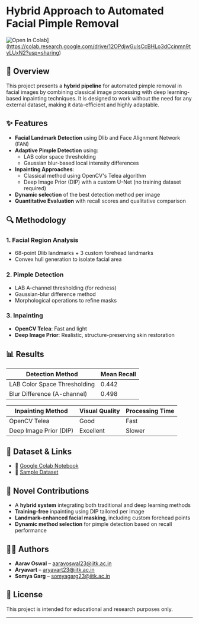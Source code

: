 # Hybrid Approach to Automated Facial Pimple Removal

![Open In Colab](https://colab.research.google.com/assets/colab-badge.svg)](https://colab.research.google.com/drive/12OPdjwGulsCcBHLo3dCcinmn9tyLUxN2?usp=sharing)

## 📌 Overview

This project presents a **hybrid pipeline** for automated pimple removal in facial images by combining classical image processing with deep learning-based inpainting techniques. It is designed to work without the need for any external dataset, making it data-efficient and highly adaptable.

## ✨ Features

- **Facial Landmark Detection** using Dlib and Face Alignment Network (FAN)
- **Adaptive Pimple Detection** using:
  - LAB color space thresholding
  - Gaussian blur-based local intensity differences
- **Inpainting Approaches**:
  - Classical method using OpenCV's Telea algorithm
  - Deep Image Prior (DIP) with a custom U-Net (no training dataset required)
- **Dynamic selection** of the best detection method per image
- **Quantitative Evaluation** with recall scores and qualitative comparison

## 🔍 Methodology

### 1. Facial Region Analysis
- 68-point Dlib landmarks + 3 custom forehead landmarks
- Convex hull generation to isolate facial area

### 2. Pimple Detection
- LAB A-channel thresholding (for redness)
- Gaussian-blur difference method
- Morphological operations to refine masks

### 3. Inpainting
- **OpenCV Telea**: Fast and light
- **Deep Image Prior**: Realistic, structure-preserving skin restoration

## 📊 Results

| Detection Method             | Mean Recall |
|-----------------------------|-------------|
| LAB Color Space Thresholding| 0.442       |
| Blur Difference (A-channel) | 0.498       |

| Inpainting Method           | Visual Quality | Processing Time |
|----------------------------|----------------|-----------------|
| OpenCV Telea               | Good           | Fast            |
| Deep Image Prior (DIP)     | Excellent      | Slower          |

## 📁 Dataset & Links

- 📄 [Google Colab Notebook](https://colab.research.google.com/drive/12OPdjwGulsCcBHLo3dCcinmn9tyLUxN2?usp=sharing)
- 📂 [Sample Dataset](https://drive.google.com/drive/folders/1I0i2bxpgjzVXhpGR6oiD8Jy4OciE80j-?usp=sharing)

## 🔬 Novel Contributions

- A **hybrid system** integrating both traditional and deep learning methods
- **Training-free** inpainting using DIP tailored per image
- **Landmark-enhanced facial masking**, including custom forehead points
- **Dynamic method selection** for pimple detection based on recall performance

## 🧑‍💻 Authors

- **Aarav Oswal** – [aaravoswal23@iitk.ac.in](mailto:aaravoswal23@iitk.ac.in)
- **Aryavart** – [aryavart23@iitk.ac.in](mailto:aryavart23@iitk.ac.in)
- **Somya Garg** – [somyagarg23@iitk.ac.in](mailto:somyagarg23@iitk.ac.in)

## 📜 License

This project is intended for educational and research purposes only.

---

